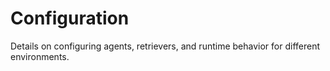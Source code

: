 # Configuration

Details on configuring agents, retrievers, and runtime behavior for different environments.

